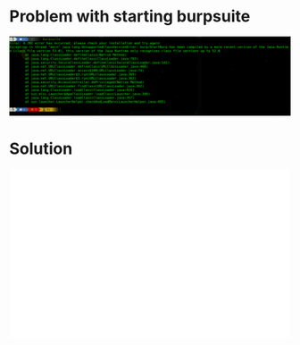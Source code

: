 # Problem with starting burpsuite

![](https://github.com/Warning17/solveburps/blob/af9e20c104d234b12c72be9532a4a43ea0f26034/Captura%20de%20pantalla%202021-04-03%20171714.png)

# Solution
![Alt text](https://github.com/Warning17/solveburps/blob/bbafbb958c054b153b126be07dab5143571c089d/carbon.svg)
